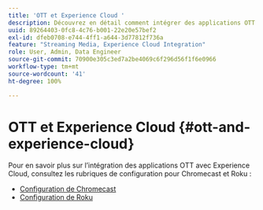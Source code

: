 ```yaml
---
title: 'OTT et Experience Cloud '
description: Découvrez en détail comment intégrer des applications OTT avec Experience Cloud.
uuid: 89264403-0fc8-4c76-b001-22e20e57bef2
exl-id: dfeb0708-e744-4ff1-a644-3d77812f736a
feature: "Streaming Media, Experience Cloud Integration"
role: User, Admin, Data Engineer
source-git-commit: 70900e305c3ed7a2be4069c6f296d56f1f6e0966
workflow-type: tm+mt
source-wordcount: '41'
ht-degree: 100%

---
```


# OTT et Experience Cloud {#ott-and-experience-cloud}

Pour en savoir plus sur l’intégration des applications OTT avec Experience Cloud, consultez les rubriques de configuration pour Chromecast et Roku :

* [Configuration de Chromecast](/help/implementation/media-sdk/setup/set-up-chromecast.md)
* [Configuration de Roku](/help/implementation/media-sdk/setup/set-up-roku.md)
